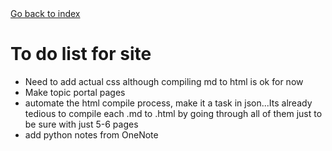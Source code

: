 <head>
  <link rel="stylesheet" href="css_themes/vscode.css">
</head>
<a href="../../index.html">Go back to index</a>

# To do list for site
* Need to add actual css although compiling md to html is ok for now
* Make topic portal pages
* automate the html compile process, make it a task in json...Its already tedious to compile each .md to .html by going through all of them just to be sure with just 5-6 pages
* add python notes from OneNote
